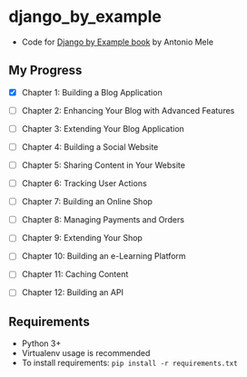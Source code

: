 
# django_by_example

- Code for [Django by Example book](https://www.amazon.com/Django-Example-powerful-reliable-applications/dp/1838981950/ref=sr_1_2?dchild=1&qid=1628248441&refinements=p_27%3AAntonio+Mele&s=books&sr=1-2&text=Antonio+Mele) by Antonio Mele

## My Progress

- [x] Chapter 1: Building a Blog Application
- [ ] Chapter 2: Enhancing Your Blog with Advanced Features
- [ ] Chapter 3: Extending Your Blog Application
- [ ] Chapter 4: Building a Social Website
- [ ] Chapter 5: Sharing Content in Your Website
- [ ] Chapter 6: Tracking User Actions
- [ ] Chapter 7: Building an Online Shop
- [ ] Chapter 8: Managing Payments and Orders
- [ ] Chapter 9: Extending Your Shop
- [ ] Chapter 10: Building an e-Learning Platform
- [ ] Chapter 11: Caching Content
- [ ] Chapter 12: Building an API


## Requirements

- Python 3+
- Virtualenv usage is recommended
- To install requirements: `pip install -r requirements.txt`

